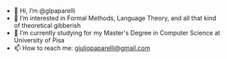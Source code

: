 - 👋 Hi, I’m @glpaparelli
- 👀 I’m interested in Formal Methods, Language Theory, and all that kind of theoretical gibberish
- 🌱 I’m currently studying for my Master's Degree in Computer Science at University of Pisa
- 📫 How to reach me: giuliopaparelli@gmail.com

<!---
glpaparelli/glpaparelli is a ✨ special ✨ repository because its `README.md` (this file) appears on your GitHub profile.
You can click the Preview link to take a look at your changes.
--->
